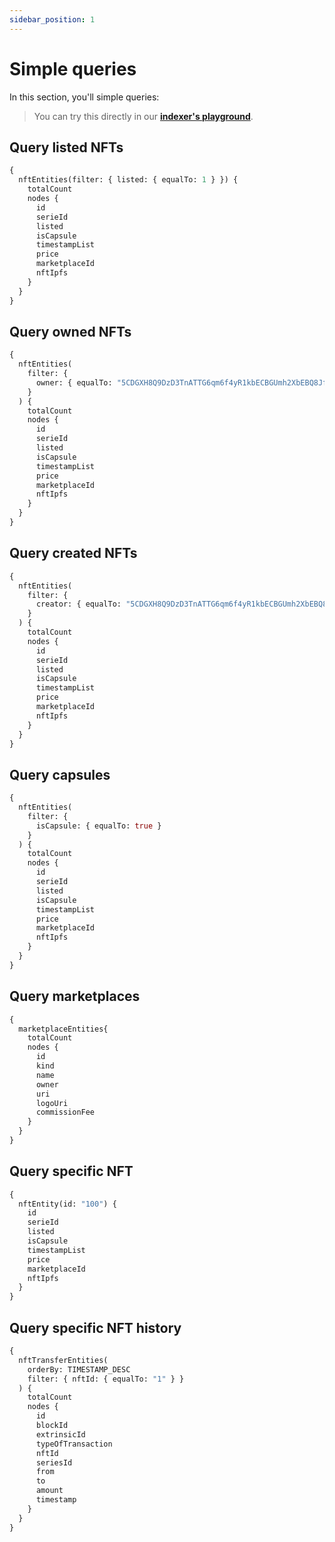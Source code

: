 ```yaml
---
sidebar_position: 1
---
```


# Simple queries

In this section, you'll simple queries:

> You can try this directly in our **[indexer's playground](https://indexer.testnet.ternoa.com/)**.

## Query listed NFTs

```graphql showLineNumbers
{
  nftEntities(filter: { listed: { equalTo: 1 } }) {
    totalCount
    nodes {
      id
      serieId
      listed
      isCapsule
      timestampList
      price
      marketplaceId
      nftIpfs
    }
  }
}
```

## Query owned NFTs
```graphql showLineNumbers
{
  nftEntities(
    filter: {
      owner: { equalTo: "5CDGXH8Q9DzD3TnATTG6qm6f4yR1kbECBGUmh2XbEBQ8Jfa5" }
    }
  ) {
    totalCount
    nodes {
      id
      serieId
      listed
      isCapsule
      timestampList
      price
      marketplaceId
      nftIpfs
    }
  }
}
```

## Query created NFTs
```graphql showLineNumbers
{
  nftEntities(
    filter: {
      creator: { equalTo: "5CDGXH8Q9DzD3TnATTG6qm6f4yR1kbECBGUmh2XbEBQ8Jfa5" }
    }
  ) {
    totalCount
    nodes {
      id
      serieId
      listed
      isCapsule
      timestampList
      price
      marketplaceId
      nftIpfs
    }
  }
}
```

## Query capsules
```graphql showLineNumbers
{
  nftEntities(
    filter: {
      isCapsule: { equalTo: true }
    }
  ) {
    totalCount
    nodes {
      id
      serieId
      listed
      isCapsule
      timestampList
      price
      marketplaceId
      nftIpfs
    }
  }
}
```

## Query marketplaces
```graphql showLineNumbers
{
  marketplaceEntities{
    totalCount
    nodes {
      id
      kind
      name
      owner
      uri
      logoUri
      commissionFee
    }
  }
}
```

## Query specific NFT
```graphql showLineNumbers
{
  nftEntity(id: "100") {
    id
    serieId
    listed
    isCapsule
    timestampList
    price
    marketplaceId
    nftIpfs
  }
}
```

## Query specific NFT history
```graphql showLineNumbers
{
  nftTransferEntities(
    orderBy: TIMESTAMP_DESC
    filter: { nftId: { equalTo: "1" } }
  ) {
    totalCount
    nodes {
      id
      blockId
      extrinsicId
      typeOfTransaction
      nftId
      seriesId
      from
      to
      amount
      timestamp
    }
  }
}
```